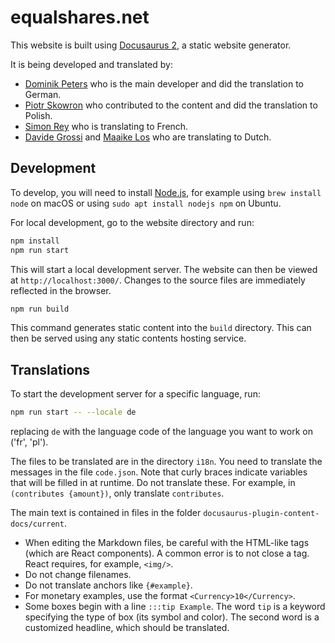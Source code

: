 # equalshares.net

This website is built using [Docusaurus 2](https://docusaurus.io/), a static website generator.

It is being developed and translated by:

* [Dominik Peters](http://dominik-peters.de/) who is the main developer and did the translation to German.
* [Piotr Skowron](https://www.mimuw.edu.pl/~ps219737/) who contributed to the content and did the translation to Polish.
* [Simon Rey](https://simonrey.fr/) who is translating to French.
* [Davide Grossi](https://davidegrossi.me/) and [Maaike Los](https://research.rug.nl/en/persons/maaike-venema-los) who are translating to Dutch.

## Development

To develop, you will need to install [Node.js](https://nodejs.org/en/), for example using `brew install node` on macOS or using `sudo apt install nodejs npm` on Ubuntu.

For local development, go to the website directory and run:

```bash
npm install
npm run start
```

This will start a local development server. The website can then be viewed at `http://localhost:3000/`. Changes to the source files are immediately reflected in the browser.

```bash
npm run build
```

This command generates static content into the `build` directory. This can then be served using any static contents hosting service.

## Translations

To start the development server for a specific language, run:

```bash
npm run start -- --locale de
```

replacing `de` with the language code of the language you want to work on ('fr', 'pl').

The files to be translated are in the directory `i18n`. You need to translate the messages in the file `code.json`. Note that curly braces indicate variables that will be filled in at runtime. Do not translate these. For example, in `(contributes {amount})`, only translate `contributes`.

The main text is contained in files in the folder `docusaurus-plugin-content-docs/current`. 

* When editing the Markdown files, be careful with the HTML-like tags (which are React components). A common error is to not close a tag. React requires, for example, `<img/>`.
* Do not change filenames.
* Do not translate anchors like `{#example}`.
* For monetary examples, use the format `<Currency>10</Currency>`.
* Some boxes begin with a line `:::tip Example`. The word `tip` is a keyword specifying the type of box (its symbol and color). The second word is a customized headline, which should be translated.
